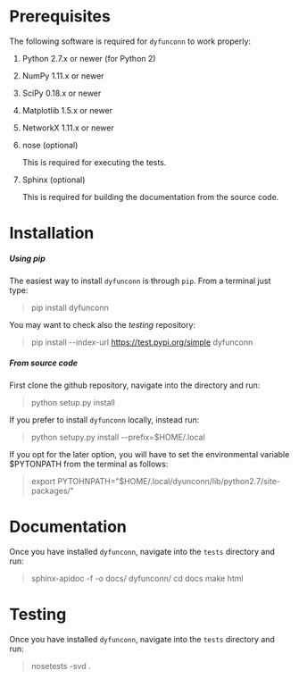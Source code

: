 Prerequisites
=============

The following software is required for `dyfunconn` to work properly:

1. Python 2.7.x or newer (for Python 2)
2. NumPy 1.11.x or newer
3. SciPy 0.18.x or newer
4. Matplotlib 1.5.x or newer
5. NetworkX 1.11.x or newer
6. nose (optional)

    This is required for executing the tests.

7. Sphinx (optional)

    This is required for building the documentation from the source code.

Installation
============

##### Using pip
The easiest way to install `dyfunconn` is through `pip`.
From a terminal just type:
> pip install dyfunconn

You may want to check also the _testing_ repository:
> pip install --index-url https://test.pypi.org/simple dyfunconn

##### From source code

First clone the github repository, navigate into the directory and run:
> python setup.py install

If you prefer to install `dyfunconn` locally, instead run:
> python setupy.py install --prefix=$HOME/.local

If you opt for the later option, you will have to set the environmental
variable $PYTONPATH from the terminal as follows:
> export PYTOHNPATH="$HOME/.local/dyunconn/lib/python2.7/site-packages/"


Documentation
=============

Once you have installed `dyfunconn`, navigate into the `tests` directory and run:
> sphinx-apidoc -f -o docs/ dyfunconn/
> cd docs
> make html


Testing
=======

Once you have installed `dyfunconn`, navigate into the `tests` directory and run:
> nosetests -svd .
